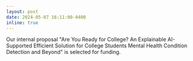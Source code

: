 ```yaml
---
layout: post
date: 2024-05-07 16:11:00-0400
inline: true
---
```


Our internal proposal "Are You Ready for College? An Explainable AI-Supported Efficient Solution for College Students Mental Health Condition Detection and Beyond" is selected for funding.
